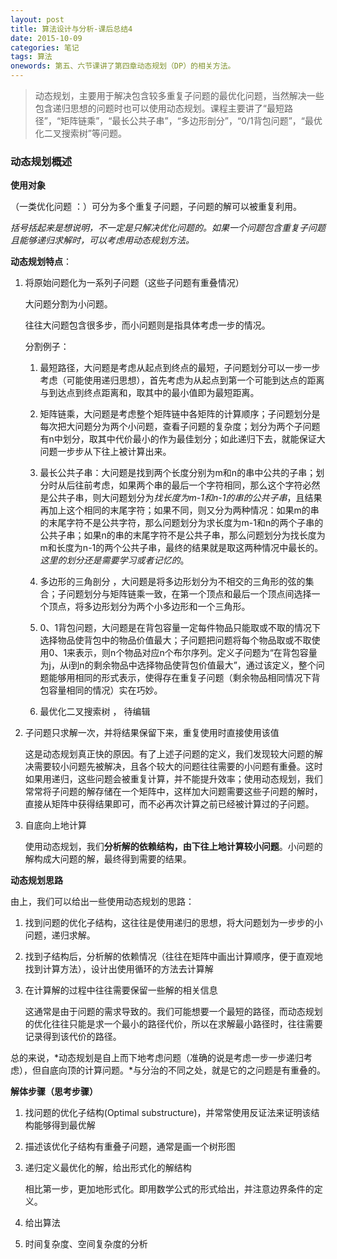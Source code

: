 ```yaml
---
layout: post
title: 算法设计与分析-课后总结4
date: 2015-10-09
categories: 笔记
tags: 算法
onewords: 第五、六节课讲了第四章动态规划（DP）的相关方法。
---
```

> 动态规划，主要用于解决包含较多重复子问题的最优化问题，当然解决一些包含递归思想的问题时也可以使用动态规划。课程主要讲了“最短路径”，“矩阵链乘”，“最长公共子串”，“多边形剖分”，“0/1背包问题”，“最优化二叉搜索树”等问题。

### 动态规划概述

**使用对象**

（一类优化问题 ：）可分为多个重复子问题，子问题的解可以被重复利用。

*括号括起来是想说明，不一定是只解决优化问题的。如果一个问题包含重复子问题且能够递归求解时，可以考虑用动态规划方法。*

**动态规划特点**：

1. 将原始问题化为一系列子问题（这些子问题有重叠情况）
    
    大问题分割为小问题。

    往往大问题包含很多步，而小问题则是指具体考虑一步的情况。

    分割例子：

    1. 最短路径，大问题是考虑从起点到终点的最短，子问题划分可以一步一步考虑（可能使用递归思想），首先考虑为从起点到第一个可能到达点的距离与到达点到终点距离和，取其中的最小值即为最短距离。

    2. 矩阵链乘，大问题是考虑整个矩阵链中各矩阵的计算顺序；子问题划分是每次把大问题分为两个小问题，查看子问题的复杂度；划分为两个子问题有n中划分，取其中代价最小的作为最佳划分；如此递归下去，就能保证大问题一步步从下往上被计算出来。

    3. 最长公共子串：大问题是找到两个长度分别为m和n的串中公共的子串；划分时从后往前考虑，如果两个串的最后一个字符相同，那么这个字符必然是公共子串，则大问题划分为*找长度为m-1和n-1的串的公共子串*，且结果再加上这个相同的末尾字符；如果不同，则又分为两种情况：如果m的串的末尾字符不是公共字符，那么问题划分为求长度为m-1和n的两个子串的公共子串；如果n的串的末尾字符不是公共子串，那么问题划分为找长度为m和长度为n-1的两个公共子串，最终的结果就是取这两种情况中最长的。*这里的划分还是需要学习或者记忆的*。

    4. 多边形的三角剖分 ，大问题是将多边形划分为不相交的三角形的弦的集合；子问题划分与矩阵链乘一致，在第一个顶点和最后一个顶点间选择一个顶点，将多边形划分为两个小多边形和一个三角形。

    5. 0、1背包问题，大问题是在背包容量一定每件物品只能取或不取的情况下选择物品使背包中的物品价值最大；子问题把问题将每个物品取或不取使用0、1来表示，则n个物品对应n个布尔序列。定义子问题为“在背包容量为j，从i到n的剩余物品中选择物品使背包价值最大”，通过该定义，整个问题能够用相同的形式表示，使得存在重复子问题（剩余物品相同情况下背包容量相同的情况）实在巧妙。

    6. 最优化二叉搜索树 ， 待编辑

2. 子问题只求解一次，并将结果保留下来，重复使用时直接使用该值

    这是动态规划真正快的原因。有了上述子问题的定义，我们发现较大问题的解决需要较小问题先被解决，且各个较大的问题往往需要的小问题有重叠。这时如果用递归，这些问题会被重复计算，并不能提升效率；使用动态规划，我们常常将子问题的解存储在一个矩阵中，这样加大问题需要这些子问题的解时，直接从矩阵中获得结果即可，而不必再次计算之前已经被计算过的子问题。

3. 自底向上地计算

    使用动态规划，我们**分析解的依赖结构，由下往上地计算较小问题**。小问题的解构成大问题的解，最终得到需要的结果。

**动态规划思路**

由上，我们可以给出一些使用动态规划的思路：

1. 找到问题的优化子结构，这往往是使用递归的思想，将大问题划为一步步的小问题，递归求解。

2. 找到子结构后，分析解的依赖情况（往往在矩阵中画出计算顺序，便于直观地找到计算方法），设计出使用循环的方法去计算解

3. 在计算解的过程中往往需要保留一些解的相关信息
    
    这通常是由于问题的需求导致的。我们可能想要一个最短的路径，而动态规划的优化往往只能是求一个最小的路径代价，所以在求解最小路径时，往往需要记录得到该代价的路径。

总的来说，*动态规划是自上而下地考虑问题（准确的说是考虑一步一步递归考虑），但自底向顶的计算问题。*与分治的不同之处，就是它的之问题是有重叠的。

**解体步骤（思考步骤）**

1. 找问题的优化子结构(Optimal substructure)，并常常使用反证法来证明该结构能够得到最优解

2. 描述该优化子结构有重叠子问题，通常是画一个树形图

3. 递归定义最优化的解，给出形式化的解结构
    
    相比第一步，更加地形式化。即用数学公式的形式给出，并注意边界条件的定义。

4. 给出算法

5. 时间复杂度、空间复杂度的分析
